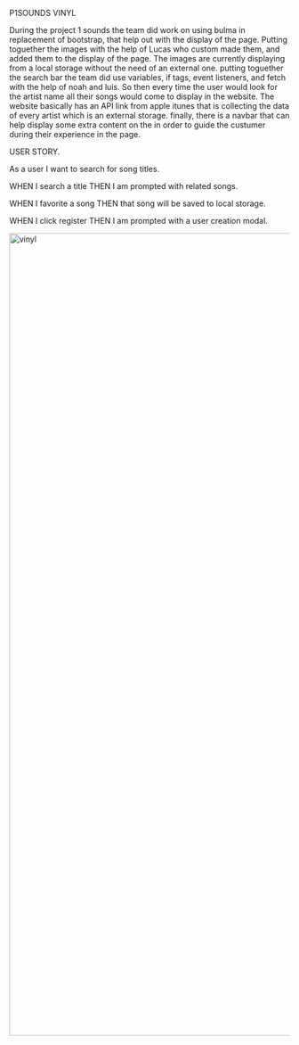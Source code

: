P1SOUNDS VINYL

During the project 1 sounds the team did work on using bulma in replacement of bootstrap, that help out with the display of the page. 
Putting toguether the images with the help of Lucas who custom made them, and added them to the display of the page. 
The images are currently displaying from a local storage without the need of an external one.
putting toguether the search bar the team did use variables, if tags, event listeners, and fetch with the help of noah and luis. 
So then every time the user would look for the artist name all their songs would come to display in the website. 
The website basically has an API link from apple itunes that is collecting the data of every artist which is an external storage. 
finally, there is a navbar that can help display some extra content on the in order to guide the custumer during their experience in the page. 

USER STORY.

As a user I want to search for song titles.

WHEN I search a title THEN I am prompted with related songs. 

WHEN I favorite a song THEN that song will be saved to local storage.

WHEN I click register THEN I am prompted with a user creation modal.

<img width="1440" alt="vinyl" src="https://user-images.githubusercontent.com/106297412/185532111-273f94db-ce1a-46dd-96ec-afcff9d76039.png">

 
